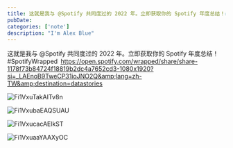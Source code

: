 ```yaml
---
title: 这就是我与 @Spotify 共同度过的 2022 年。立即获取你的 Spotify 年度总结！#SpotifyWrapped <a href="https://open.spotify.com/wrapped/share/share-1178f73b84724f18819b2dc4a7652cd3-1080x1920?si=_LAEnoB9TweCP31ioJNO2Q&amp;lang=zh-TW&amp;destination=datastories" target="_blank" rel="noopener noreferrer">https://open.spotify.com/wrapped/share/share-1178f73b84724f18819b2dc4a7652cd3-1080x1920?
pubDate: 
categories: ['note']
description: "I'm Alex Blue"
---
```


这就是我与 @Spotify 共同度过的 2022 年。立即获取你的 Spotify 年度总结！#SpotifyWrapped <a href="https://open.spotify.com/wrapped/share/share-1178f73b84724f18819b2dc4a7652cd3-1080x1920?si=_LAEnoB9TweCP31ioJNO2Q&amp;lang=zh-TW&amp;destination=datastories" target="_blank" rel="noopener noreferrer">https://open.spotify.com/wrapped/share/share-1178f73b84724f18819b2dc4a7652cd3-1080x1920?si=_LAEnoB9TweCP31ioJNO2Q&amp;lang=zh-TW&amp;destination=datastories</a>

![Fi1VxuTakAITv8n](./attachments/bafkreifmstpgwoxl6lgqxgdq7xbsoz757z7rb4s4y5emna3iz6gkwcwewy)

![Fi1VxubaEAQSUAU](./attachments/bafkreic32yvze2v2hl5ydsogckwcr7zof52hhabmevsfx5uszzl3sxmrr4)

![Fi1VxucacAElkST](./attachments/bafkreietmdkbua2nnveeky3beviqggxaoehe4ata5dg26qrk7bgflt2lia)

![Fi1VxuaaYAAXyOC](./attachments/bafkreihqci6rs4zidloyopq2cbywzqhyijtscyvmrn4xincf7m7odqv2zm)